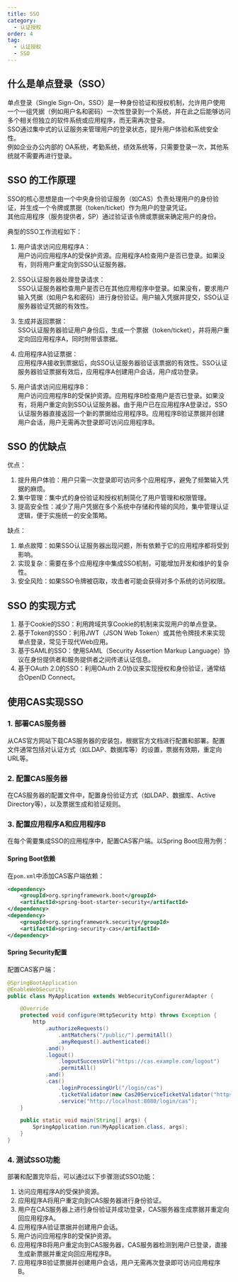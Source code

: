 ```yaml
---
title: SSO
category:
  - 认证授权
order: 4
tag:
  - 认证授权
  - SSO
---
```


## 什么是单点登录（SSO）

单点登录（Single Sign-On，SSO）是一种身份验证和授权机制，允许用户使用一个一组凭据（例如用户名和密码）一次性登录到一个系统，并在此之后能够访问多个相关但独立的软件系统或应用程序，而无需再次登录。  
SSO通过集中式的认证服务来管理用户的登录状态，提升用户体验和系统安全性。  
例如企业办公内部的 OA系统，考勤系统，绩效系统等，只需要登录一次，其他系统就不需要再进行登录。

## SSO 的工作原理
SSO的核心思想是由一个中央身份验证服务（如CAS）负责处理用户的身份验证，并生成一个令牌或票据（token/ticket）作为用户的登录凭证。  
其他应用程序（服务提供者，SP）通过验证该令牌或票据来确定用户的身份。

典型的SSO工作流程如下：
1. 用户请求访问应用程序A：  
用户访问应用程序A的受保护资源。应用程序A检查用户是否已登录。如果没有，则将用户重定向到SSO认证服务器。

2. SSO认证服务器处理登录请求：  
SSO认证服务器检查用户是否已在其他应用程序中登录。如果没有，要求用户输入凭据（如用户名和密码）进行身份验证。用户输入凭据并提交，SSO认证服务器验证凭据的有效性。

3. 生成并返回票据：  
SSO认证服务器验证用户身份后，生成一个票据（token/ticket），并将用户重定向回应用程序A，同时附带该票据。

4. 应用程序A验证票据：  
应用程序A接收到票据后，向SSO认证服务器验证该票据的有效性。SSO认证服务器验证票据有效后，应用程序A创建用户会话，用户成功登录。

5. 用户请求访问应用程序B：  
用户访问应用程序B的受保护资源。应用程序B检查用户是否已登录。如果没有，将用户重定向到SSO认证服务器。由于用户已在应用程序A登录过，SSO认证服务器直接返回一个新的票据给应用程序B。应用程序B验证票据并创建用户会话，用户无需再次登录即可访问应用程序B。

## SSO 的优缺点
优点：
1. 提升用户体验：用户只需一次登录即可访问多个应用程序，避免了频繁输入凭据的麻烦。
2. 集中管理：集中式的身份验证和授权机制简化了用户管理和权限管理。
3. 提高安全性：减少了用户凭据在多个系统中存储和传输的风险，集中管理认证逻辑，便于实施统一的安全策略。  

缺点：
1. 单点故障：如果SSO认证服务器出现问题，所有依赖于它的应用程序都将受到影响。
2. 实现复杂：需要在多个应用程序中集成SSO机制，可能增加开发和维护的复杂性。
3. 安全风险：如果SSO令牌被窃取，攻击者可能会获得对多个系统的访问权限。

## SSO 的实现方式
1. 基于Cookie的SSO：利用跨域共享Cookie的机制来实现用户的单点登录。
2. 基于Token的SSO：利用JWT（JSON Web Token）或其他令牌技术来实现单点登录，常见于现代Web应用。
3. 基于SAML的SSO：使用SAML（Security Assertion Markup Language）协议在身份提供者和服务提供者之间传递认证信息。
4. 基于OAuth 2.0的SSO：利用OAuth 2.0协议来实现授权和身份验证，通常结合OpenID Connect。

## 使用CAS实现SSO
### 1. 部署CAS服务器
从CAS官方网站下载CAS服务器的安装包，根据官方文档进行配置和部署。配置文件通常包括对认证方式（如LDAP、数据库等）的设置，票据有效期，重定向URL等。  

### 2. 配置CAS服务器
在CAS服务器的配置文件中，配置身份验证方式（如LDAP、数据库、Active Directory等），以及票据生成和验证规则。

### 3. 配置应用程序A和应用程序B
在每个需要集成SSO的应用程序中，配置CAS客户端。以Spring Boot应用为例：
#### Spring Boot依赖
在`pom.xml`中添加CAS客户端依赖：
```xml
<dependency>
    <groupId>org.springframework.boot</groupId>
    <artifactId>spring-boot-starter-security</artifactId>
</dependency>
<dependency>
    <groupId>org.springframework.security</groupId>
    <artifactId>spring-security-cas</artifactId>
</dependency>
```

#### Spring Security配置
配置CAS客户端：
```java
@SpringBootApplication
@EnableWebSecurity
public class MyApplication extends WebSecurityConfigurerAdapter {

    @Override
    protected void configure(HttpSecurity http) throws Exception {
        http
            .authorizeRequests()
                .antMatchers("/public/").permitAll()
                .anyRequest().authenticated()
            .and()
            .logout()
                .logoutSuccessUrl("https://cas.example.com/logout")
                .permitAll()
            .and()
            .cas()
                .loginProcessingUrl("/login/cas")
                .ticketValidator(new Cas20ServiceTicketValidator("https://cas.example.com"))
                .service("http://localhost:8080/login/cas");
    }

    public static void main(String[] args) {
        SpringApplication.run(MyApplication.class, args);
    }
}
```

### 4. 测试SSO功能
部署和配置完毕后，可以通过以下步骤测试SSO功能：

1. 访问应用程序A的受保护资源。
2. 应用程序A将用户重定向到CAS服务器进行身份验证。
3. 用户在CAS服务器上进行身份验证并成功登录，CAS服务器生成票据并重定向回应用程序A。
4. 应用程序A验证票据并创建用户会话。
5. 用户访问应用程序B的受保护资源。
6. 应用程序B将用户重定向到CAS服务器，CAS服务器检测到用户已登录，直接生成新票据并重定向回应用程序B。
7. 应用程序B验证票据并创建用户会话，用户无需再次登录即可访问应用程序B。